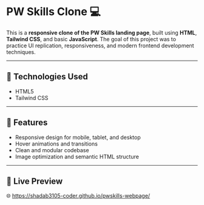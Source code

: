 # PW Skills Clone 💻

This is a **responsive clone of the PW Skills landing page**, built using **HTML**, **Tailwind CSS**, and basic **JavaScript**. The goal of this project was to practice UI replication, responsiveness, and modern frontend development techniques.

---

## 🔧 Technologies Used

- HTML5  
- Tailwind CSS  

---

## 📱 Features

- Responsive design for mobile, tablet, and desktop  
- Hover animations and transitions  
- Clean and modular codebase  
- Image optimization and semantic HTML structure  

---

## 📸 Live Preview

🌐 https://shadab3105-coder.github.io/pwskills-webpage/



